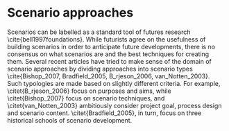# Scenario approaches

Scenarios can be labelled as a standard tool of futures research \cite{bell1997foundations}. While futurists agree on the usefulness of building scenarios in order to anticipate future developments, there is no consensus on what scenarios are and the best techniques for creating them.  Several recent articles have tried to make sense of the domain of scenario approaches by dividing approaches into scenario types \cite{Bishop_2007, Bradfield_2005, B_rjeson_2006, van_Notten_2003}. Such typologies are made based on slightly different criteria. For example, \citet{B_rjeson_2006} focus on purposes and aims, while \citet{Bishop_2007} focus on scenario techniques, and \citet{van_Notten_2003} ambitiously consider project goal, process design and scenario content. \citet{Bradfield_2005}, in turn, focus on three historical schools of scenario development.

